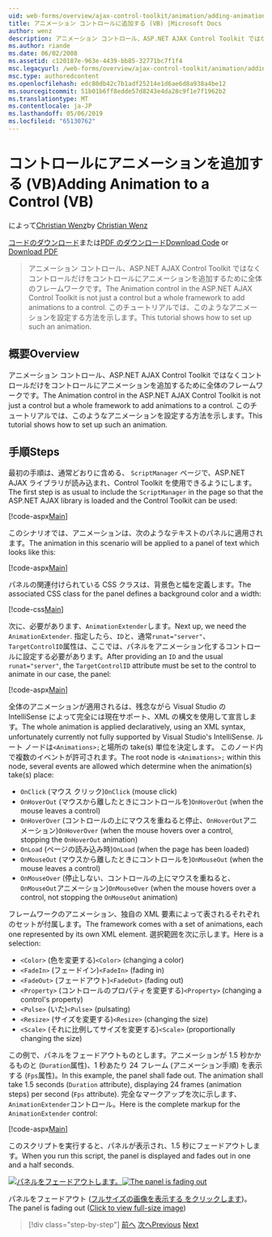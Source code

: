 ```yaml
---
uid: web-forms/overview/ajax-control-toolkit/animation/adding-animation-to-a-control-vb
title: アニメーション コントロールに追加する (VB) |Microsoft Docs
author: wenz
description: アニメーション コントロール、ASP.NET AJAX Control Toolkit ではなくコントロールだけをコントロールにアニメーションを追加するために全体のフレームワークです。 このチュートリアルではどのようにしています.
ms.author: riande
ms.date: 06/02/2008
ms.assetid: c120187e-963e-4439-bb85-32771bc7f1f4
msc.legacyurl: /web-forms/overview/ajax-control-toolkit/animation/adding-animation-to-a-control-vb
msc.type: authoredcontent
ms.openlocfilehash: edc80db42c7b1adf25214e1d6ae6d8a938a4be12
ms.sourcegitcommit: 51b01b6ff8edde57d8243e4da28c9f1e7f1962b2
ms.translationtype: MT
ms.contentlocale: ja-JP
ms.lasthandoff: 05/06/2019
ms.locfileid: "65130762"
---
```

# <a name="adding-animation-to-a-control-vb"></a><span data-ttu-id="bc101-104">コントロールにアニメーションを追加する (VB)</span><span class="sxs-lookup"><span data-stu-id="bc101-104">Adding Animation to a Control (VB)</span></span>

<span data-ttu-id="bc101-105">によって[Christian Wenz](https://github.com/wenz)</span><span class="sxs-lookup"><span data-stu-id="bc101-105">by [Christian Wenz](https://github.com/wenz)</span></span>

<span data-ttu-id="bc101-106">[コードのダウンロード](http://download.microsoft.com/download/f/9/a/f9a26acd-8df4-4484-8a18-199e4598f411/Animation1.vb.zip)または[PDF のダウンロード](http://download.microsoft.com/download/6/7/1/6718d452-ff89-4d3f-a90e-c74ec2d636a3/animation1VB.pdf)</span><span class="sxs-lookup"><span data-stu-id="bc101-106">[Download Code](http://download.microsoft.com/download/f/9/a/f9a26acd-8df4-4484-8a18-199e4598f411/Animation1.vb.zip) or [Download PDF](http://download.microsoft.com/download/6/7/1/6718d452-ff89-4d3f-a90e-c74ec2d636a3/animation1VB.pdf)</span></span>

> <span data-ttu-id="bc101-107">アニメーション コントロール、ASP.NET AJAX Control Toolkit ではなくコントロールだけをコントロールにアニメーションを追加するために全体のフレームワークです。</span><span class="sxs-lookup"><span data-stu-id="bc101-107">The Animation control in the ASP.NET AJAX Control Toolkit is not just a control but a whole framework to add animations to a control.</span></span> <span data-ttu-id="bc101-108">このチュートリアルでは、このようなアニメーションを設定する方法を示します。</span><span class="sxs-lookup"><span data-stu-id="bc101-108">This tutorial shows how to set up such an animation.</span></span>

## <a name="overview"></a><span data-ttu-id="bc101-109">概要</span><span class="sxs-lookup"><span data-stu-id="bc101-109">Overview</span></span>

<span data-ttu-id="bc101-110">アニメーション コントロール、ASP.NET AJAX Control Toolkit ではなくコントロールだけをコントロールにアニメーションを追加するために全体のフレームワークです。</span><span class="sxs-lookup"><span data-stu-id="bc101-110">The Animation control in the ASP.NET AJAX Control Toolkit is not just a control but a whole framework to add animations to a control.</span></span> <span data-ttu-id="bc101-111">このチュートリアルでは、このようなアニメーションを設定する方法を示します。</span><span class="sxs-lookup"><span data-stu-id="bc101-111">This tutorial shows how to set up such an animation.</span></span>

## <a name="steps"></a><span data-ttu-id="bc101-112">手順</span><span class="sxs-lookup"><span data-stu-id="bc101-112">Steps</span></span>

<span data-ttu-id="bc101-113">最初の手順は、通常どおりに含める、 `ScriptManager`  ページで、ASP.NET AJAX ライブラリが読み込まれ、Control Toolkit を使用できるようにします。</span><span class="sxs-lookup"><span data-stu-id="bc101-113">The first step is as usual to include the `ScriptManager` in the page so that the ASP.NET AJAX library is loaded and the Control Toolkit can be used:</span></span>

[!code-aspx[Main](adding-animation-to-a-control-vb/samples/sample1.aspx)]

<span data-ttu-id="bc101-114">このシナリオでは、アニメーションは、次のようなテキストのパネルに適用されます。</span><span class="sxs-lookup"><span data-stu-id="bc101-114">The animation in this scenario will be applied to a panel of text which looks like this:</span></span>

[!code-aspx[Main](adding-animation-to-a-control-vb/samples/sample2.aspx)]

<span data-ttu-id="bc101-115">パネルの関連付けられている CSS クラスは、背景色と幅を定義します。</span><span class="sxs-lookup"><span data-stu-id="bc101-115">The associated CSS class for the panel defines a background color and a width:</span></span>

[!code-css[Main](adding-animation-to-a-control-vb/samples/sample3.css)]

<span data-ttu-id="bc101-116">次に、必要があります、`AnimationExtender`します。</span><span class="sxs-lookup"><span data-stu-id="bc101-116">Next up, we need the `AnimationExtender`.</span></span> <span data-ttu-id="bc101-117">指定したら、`ID`と、通常`runat="server"`、`TargetControlID`属性は、ここでは、パネルをアニメーション化するコントロールに設定する必要があります。</span><span class="sxs-lookup"><span data-stu-id="bc101-117">After providing an `ID` and the usual `runat="server"`, the `TargetControlID` attribute must be set to the control to animate in our case, the panel:</span></span>

[!code-aspx[Main](adding-animation-to-a-control-vb/samples/sample4.aspx)]

<span data-ttu-id="bc101-118">全体のアニメーションが適用されるは、残念ながら Visual Studio の IntelliSense によって完全には現在サポート、XML の構文を使用して宣言します。</span><span class="sxs-lookup"><span data-stu-id="bc101-118">The whole animation is applied declaratively, using an XML syntax, unfortunately currently not fully supported by Visual Studio's IntelliSense.</span></span> <span data-ttu-id="bc101-119">ルート ノードは`<Animations>;`と場所の take(s) 単位を決定します。 このノード内で複数のイベントが許可されます。</span><span class="sxs-lookup"><span data-stu-id="bc101-119">The root node is `<Animations>;` within this node, several events are allowed which determine when the animation(s) take(s) place:</span></span>

- <span data-ttu-id="bc101-120">`OnClick` (マウス クリック)</span><span class="sxs-lookup"><span data-stu-id="bc101-120">`OnClick` (mouse click)</span></span>
- <span data-ttu-id="bc101-121">`OnHoverOut` (マウスから離したときにコントロールを)</span><span class="sxs-lookup"><span data-stu-id="bc101-121">`OnHoverOut` (when the mouse leaves a control)</span></span>
- <span data-ttu-id="bc101-122">`OnHoverOver` (コントロールの上にマウスを重ねると停止、`OnHoverOut`アニメーション)</span><span class="sxs-lookup"><span data-stu-id="bc101-122">`OnHoverOver` (when the mouse hovers over a control, stopping the `OnHoverOut` animation)</span></span>
- <span data-ttu-id="bc101-123">`OnLoad` (ページの読み込み時)</span><span class="sxs-lookup"><span data-stu-id="bc101-123">`OnLoad` (when the page has been loaded)</span></span>
- <span data-ttu-id="bc101-124">`OnMouseOut` (マウスから離したときにコントロールを)</span><span class="sxs-lookup"><span data-stu-id="bc101-124">`OnMouseOut` (when the mouse leaves a control)</span></span>
- <span data-ttu-id="bc101-125">`OnMouseOver` (停止しない、コントロールの上にマウスを重ねると、`OnMouseOut`アニメーション)</span><span class="sxs-lookup"><span data-stu-id="bc101-125">`OnMouseOver` (when the mouse hovers over a control, not stopping the `OnMouseOut` animation)</span></span>

<span data-ttu-id="bc101-126">フレームワークのアニメーション、独自の XML 要素によって表されるそれぞれのセットが付属します。</span><span class="sxs-lookup"><span data-stu-id="bc101-126">The framework comes with a set of animations, each one represented by its own XML element.</span></span> <span data-ttu-id="bc101-127">選択範囲を次に示します。</span><span class="sxs-lookup"><span data-stu-id="bc101-127">Here is a selection:</span></span>

- <span data-ttu-id="bc101-128">`<Color>` (色を変更する)</span><span class="sxs-lookup"><span data-stu-id="bc101-128">`<Color>` (changing a color)</span></span>
- <span data-ttu-id="bc101-129">`<FadeIn>` (フェードイン)</span><span class="sxs-lookup"><span data-stu-id="bc101-129">`<FadeIn>` (fading in)</span></span>
- <span data-ttu-id="bc101-130">`<FadeOut>` (フェードアウト)</span><span class="sxs-lookup"><span data-stu-id="bc101-130">`<FadeOut>` (fading out)</span></span>
- <span data-ttu-id="bc101-131">`<Property>` (コントロールのプロパティを変更する)</span><span class="sxs-lookup"><span data-stu-id="bc101-131">`<Property>` (changing a control's property)</span></span>
- <span data-ttu-id="bc101-132">`<Pulse>` (いた)</span><span class="sxs-lookup"><span data-stu-id="bc101-132">`<Pulse>` (pulsating)</span></span>
- <span data-ttu-id="bc101-133">`<Resize>` (サイズを変更する)</span><span class="sxs-lookup"><span data-stu-id="bc101-133">`<Resize>` (changing the size)</span></span>
- <span data-ttu-id="bc101-134">`<Scale>` (それに比例してサイズを変更する)</span><span class="sxs-lookup"><span data-stu-id="bc101-134">`<Scale>` (proportionally changing the size)</span></span>

<span data-ttu-id="bc101-135">この例で、パネルをフェードアウトものとします。アニメーションが 1.5 秒かかるものと (`Duration`属性)、1 秒あたり 24 フレーム (アニメーション手順) を表示する (`Fps`属性)。</span><span class="sxs-lookup"><span data-stu-id="bc101-135">In this example, the panel shall fade out. The animation shall take 1.5 seconds (`Duration` attribute), displaying 24 frames (animation steps) per second (`Fps` attribute).</span></span> <span data-ttu-id="bc101-136">完全なマークアップを次に示します、`AnimationExtender`コントロール。</span><span class="sxs-lookup"><span data-stu-id="bc101-136">Here is the complete markup for the `AnimationExtender` control:</span></span>

[!code-aspx[Main](adding-animation-to-a-control-vb/samples/sample5.aspx)]

<span data-ttu-id="bc101-137">このスクリプトを実行すると、パネルが表示され、1.5 秒にフェードアウトします。</span><span class="sxs-lookup"><span data-stu-id="bc101-137">When you run this script, the panel is displayed and fades out in one and a half seconds.</span></span>

<span data-ttu-id="bc101-138">[![パネルをフェードアウトします。](adding-animation-to-a-control-vb/_static/image2.png)](adding-animation-to-a-control-vb/_static/image1.png)</span><span class="sxs-lookup"><span data-stu-id="bc101-138">[![The panel is fading out](adding-animation-to-a-control-vb/_static/image2.png)](adding-animation-to-a-control-vb/_static/image1.png)</span></span>

<span data-ttu-id="bc101-139">パネルをフェードアウト ([フルサイズの画像を表示する をクリックします](adding-animation-to-a-control-vb/_static/image3.png))。</span><span class="sxs-lookup"><span data-stu-id="bc101-139">The panel is fading out ([Click to view full-size image](adding-animation-to-a-control-vb/_static/image3.png))</span></span>

> [!div class="step-by-step"]
> <span data-ttu-id="bc101-140">[前へ](dynamically-controlling-updatepanel-animations-cs.md)
> [次へ](executing-several-animations-at-the-same-time-vb.md)</span><span class="sxs-lookup"><span data-stu-id="bc101-140">[Previous](dynamically-controlling-updatepanel-animations-cs.md)
[Next](executing-several-animations-at-the-same-time-vb.md)</span></span>
